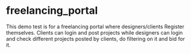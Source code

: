 # freelancing_portal
This demo test is for a freelancing portal where designers/clients Register themselves. Clients can login and post projects while designers can login and check different projects posted by clients, do filtering on it and bid for it.
